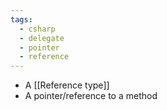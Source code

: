 ```yaml
---
tags:
  - csharp
  - delegate
  - pointer
  - reference
---
```

- A [[Reference type]]
- A pointer/reference to a method